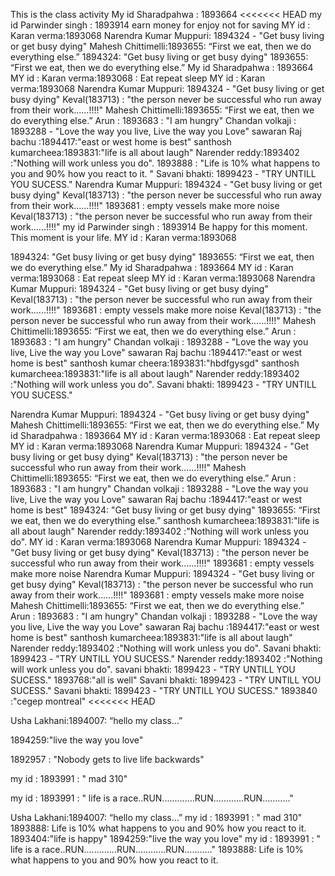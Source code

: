 This is the class activity
My id Sharadpahwa : 1893664
<<<<<<< HEAD
my id Parwinder singh  : 1893914 earn money for enjoy not for saving
MY id : Karan verma:1893068
Narendra Kumar Muppuri: 1894324 - "Get busy living or get busy dying"
Mahesh Chittimelli:1893655: “First we eat, then we do everything else.”
1894324: "Get busy living or get busy dying"
1893655: “First we eat, then we do everything else.”
My id Sharadpahwa : 1893664
MY id : Karan verma:1893068 : Eat repeat sleep
MY id : Karan verma:1893068
Narendra Kumar Muppuri: 1894324 - "Get busy living or get busy dying"
Keval(183713) : "the person never be successful who run away from their work......!!!!"
Mahesh Chittimelli:1893655: “First we eat, then we do everything else.”
Arun : 1893683 : "I am hungry"
Chandan volkaji : 1893288 - "Love the way you live, Live the way you Love"
sawaran Raj bachu :1894417:"east or west home is best"
santhosh kumarcheea:1893831:"life is all about laugh"
Narender reddy:1893402 :"Nothing will work unless you do".
1893888 : "Life is 10% what happens to you and 90% how you react to it. "
Savani bhakti: 1899423 - "TRY UNTILL YOU SUCESS."
Narendra Kumar Muppuri: 1894324 - "Get busy living or get busy dying"
Keval(183713) : "the person never be successful who run away from their work......!!!!"
1893681 : empty vessels make more noise
Keval(183713) : "the person never be successful who run away from their work......!!!!"
my id Parwinder singh  : 1893914 Be happy for this moment. This moment is your life.
MY id : Karan verma:1893068

1894324: "Get busy living or get busy dying"
1893655: “First we eat, then we do everything else.”
My id Sharadpahwa : 1893664
MY id : Karan verma:1893068 : Eat repeat sleep
MY id : Karan verma:1893068
Narendra Kumar Muppuri: 1894324 - "Get busy living or get busy dying"
Keval(183713) : "the person never be successful who run away from their work......!!!!"
1893681 : empty vessels make more noise
Keval(183713) : "the person never be successful who run away from their work......!!!!"
Mahesh Chittimelli:1893655: “First we eat, then we do everything else.”
Arun : 1893683 : "I am hungry"
Chandan volkaji : 1893288 - "Love the way you live, Live the way you Love"
sawaran Raj bachu :1894417:"east or west home is best"
santhosh kumar cheera:1893831:"hbdfgysgd"
santhosh kumarcheea:1893831:"life is all about laugh"
Narender reddy:1893402 :"Nothing will work unless you do".
Savani bhakti: 1899423 - "TRY UNTILL YOU SUCESS."

Narendra Kumar Muppuri: 1894324 - "Get busy living or get busy dying"
Mahesh Chittimelli:1893655: “First we eat, then we do everything else.”
My id Sharadpahwa : 1893664
MY id : Karan verma:1893068 : Eat repeat sleep
MY id : Karan verma:1893068
Narendra Kumar Muppuri: 1894324 - "Get busy living or get busy dying"
Keval(183713) : "the person never be successful who run away from their work......!!!!"
Mahesh Chittimelli:1893655: “First we eat, then we do everything else.”
Arun : 1893683 : "I am hungry"
Chandan volkaji : 1893288 - "Love the way you live, Live the way you Love"
sawaran Raj bachu :1894417:"east or west home is best"
1894324: "Get busy living or get busy dying"
1893655: “First we eat, then we do everything else.”
santhosh kumarcheea:1893831:"life is all about laugh"
Narender reddy:1893402 :"Nothing will work unless you do".
MY id : Karan verma:1893068
Narendra Kumar Muppuri: 1894324 - "Get busy living or get busy dying"
Keval(183713) : "the person never be successful who run away from their work......!!!!"
1893681 : empty vessels make more noise
Narendra Kumar Muppuri: 1894324 - "Get busy living or get busy dying"
Keval(183713) : "the person never be successful who run away from their work......!!!!"
1893681 : empty vessels make more noise
Mahesh Chittimelli:1893655: “First we eat, then we do everything else.”
Arun : 1893683 : "I am hungry"
Chandan volkaji : 1893288 - "Love the way you live, Live the way you Love"
sawaran Raj bachu :1894417:"east or west home is best"
santhosh kumarcheea:1893831:"life is all about laugh"
Narender reddy:1893402 :"Nothing will work unless you do".
Savani bhakti: 1899423 - "TRY UNTILL YOU SUCESS."
Narender reddy:1893402 :"Nothing will work unless you do".
savani bhakti: 1899423 - "TRY UNTILL YOU SUCESS."
1893768:"all is well"
Savani bhakti: 1899423 - "TRY UNTILL YOU SUCESS."
Savani bhakti: 1899423 - "TRY UNTILL YOU SUCESS."
1893840 :"cegep montreal"
<<<<<<< HEAD



Usha Lakhani:1894007: “hello my class...”


































1894259:"live the way you love"







1892957 : "Nobody gets to live life backwards"






my id : 1893991 : " mad 310"


my id : 1893991 : " life is a race..RUN.............RUN............RUN..........."

Usha Lakhani:1894007: “hello my class...”
my id : 1893991 : " mad 310"
1893888: Life is 10% what happens to you and 90% how you react to it. 
1893404:"life is happy"
1894259:"live the way you love"
my id : 1893991 : " life is a race..RUN.............RUN............RUN..........."
1893888: Life is 10% what happens to you and 90% how you react to it.  


